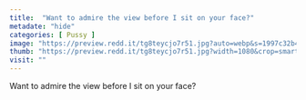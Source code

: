 ```yaml
---
title:  "Want to admire the view before I sit on your face?"
metadate: "hide"
categories: [ Pussy ]
image: "https://preview.redd.it/tg8teycjo7r51.jpg?auto=webp&s=1997c32b406f7d0e28c96c8ef7a14a53a6ed1c35"
thumb: "https://preview.redd.it/tg8teycjo7r51.jpg?width=1080&crop=smart&auto=webp&s=d35bb6bfb1c75cccd895d9bcdd12caf230a4aac1"
visit: ""
---
```

Want to admire the view before I sit on your face?
